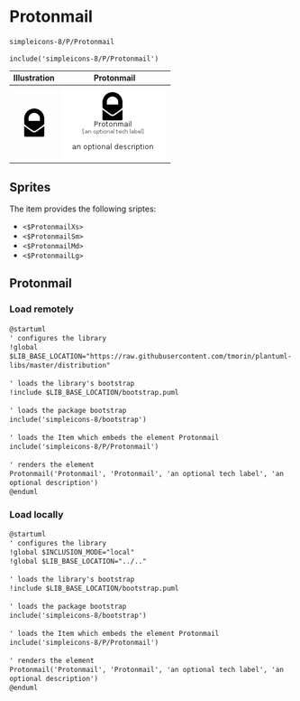 # Protonmail


```text
simpleicons-8/P/Protonmail
```

```text
include('simpleicons-8/P/Protonmail')
```



| Illustration | Protonmail |
| :---: | :---: |
| ![illustration for Illustration](../../simpleicons-8/P/Protonmail.png) | ![illustration for Protonmail](../../simpleicons-8/P/Protonmail.Local.png) |



## Sprites
The item provides the following sriptes:

- `<$ProtonmailXs>`
- `<$ProtonmailSm>`
- `<$ProtonmailMd>`
- `<$ProtonmailLg>`





## Protonmail

### Load remotely
```plantuml
@startuml
' configures the library
!global $LIB_BASE_LOCATION="https://raw.githubusercontent.com/tmorin/plantuml-libs/master/distribution"

' loads the library's bootstrap
!include $LIB_BASE_LOCATION/bootstrap.puml

' loads the package bootstrap
include('simpleicons-8/bootstrap')

' loads the Item which embeds the element Protonmail
include('simpleicons-8/P/Protonmail')

' renders the element
Protonmail('Protonmail', 'Protonmail', 'an optional tech label', 'an optional description')
@enduml
```

### Load locally
```plantuml
@startuml
' configures the library
!global $INCLUSION_MODE="local"
!global $LIB_BASE_LOCATION="../.."

' loads the library's bootstrap
!include $LIB_BASE_LOCATION/bootstrap.puml

' loads the package bootstrap
include('simpleicons-8/bootstrap')

' loads the Item which embeds the element Protonmail
include('simpleicons-8/P/Protonmail')

' renders the element
Protonmail('Protonmail', 'Protonmail', 'an optional tech label', 'an optional description')
@enduml
```

